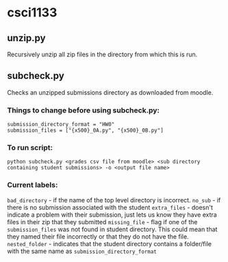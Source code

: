 # csci1133

## unzip.py

Recursively unzip all zip files in the directory from which this is run.

## subcheck.py

Checks an unzipped submissions directory as downloaded from moodle. 

### Things to change before using subcheck.py:
    submission_directory_format = "HW0"
    submission_files = ["{x500}_0A.py", "{x500}_0B.py"]

### To run script:
`python subcheck.py <grades csv file from moodle> <sub directory containing student submissions> -o <output file name>`

### Current labels:
`bad_directory` - if the name of the top level directory is incorrect.
`no_sub` - if there is no submission associated with the student
`extra_files` - doesn't indicate a problem with their submission, just lets us know they have extra files in their zip that they submitted
`missing_file` - flag if one of the `submission_files` was not found in student directory.  This could mean that they named their file incorrectly or that they do not have the file.
`nested_folder` - indicates that the student directory contains a folder/file with the same name as `submission_directory_format`
